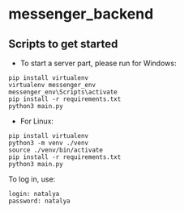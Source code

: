 # messenger_backend
## Scripts to get started

* To start a server part, please run for Windows:

```
pip install virtualenv
virtualenv messenger_env
messenger_env\Scripts\activate
pip install -r requirements.txt
python3 main.py
```

* For Linux: 
```
pip install virtualenv
python3 -m venv ./venv
source ./venv/bin/activate
pip install -r requirements.txt 
python3 main.py
```
To log in, use:
```
login: natalya
password: natalya
```
